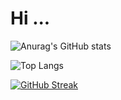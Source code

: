 # Hi ...

![Anurag's GitHub stats](https://github-readme-stats.vercel.app/api?username=submerged-in-matrix&show_icons=true&theme=radical)

![Top Langs](https://github-readme-stats.vercel.app/api/top-langs/?username=submerged-in-matrix&layout=compact&theme=radical&hide=Jupyter%20Notebook&v=2)


[![GitHub Streak](https://github-readme-streak-stats-eight.vercel.app/?user=submerged-in-matrix&theme=radical&v=2)](https://github.com/DenverCoder1/github-readme-streak-stats)
